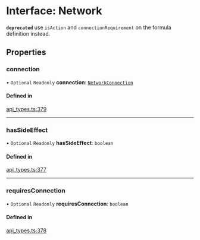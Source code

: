 # Interface: Network

**`deprecated`** use `isAction` and `connectionRequirement` on the formula definition instead.

## Properties

### connection

• `Optional` `Readonly` **connection**: [`NetworkConnection`](../enums/NetworkConnection.md)

#### Defined in

[api_types.ts:379](https://github.com/coda/packs-sdk/blob/main/api_types.ts#L379)

___

### hasSideEffect

• `Optional` `Readonly` **hasSideEffect**: `boolean`

#### Defined in

[api_types.ts:377](https://github.com/coda/packs-sdk/blob/main/api_types.ts#L377)

___

### requiresConnection

• `Optional` `Readonly` **requiresConnection**: `boolean`

#### Defined in

[api_types.ts:378](https://github.com/coda/packs-sdk/blob/main/api_types.ts#L378)
